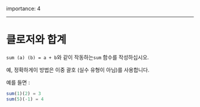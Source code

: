 importance: 4

---

# 클로저와 합계

`sum (a) (b) = a + b`와 같이 작동하는`sum` 함수를 작성하십시오.

예, 정확하게이 방법은 이중 괄호 (실수 유형이 아님)를 사용합니다.

예를 들면 :

```js
sum(1)(2) = 3
sum(5)(-1) = 4
```

